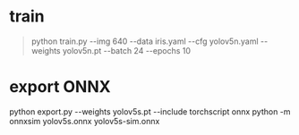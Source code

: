 # train
> python train.py --img 640 --data iris.yaml --cfg yolov5n.yaml --weights yolov5n.pt --batch 24 --epochs 10

# export ONNX
python export.py --weights yolov5s.pt --include torchscript onnx
python -m onnxsim yolov5s.onnx yolov5s-sim.onnx